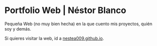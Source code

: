 # Portfolio Web | Néstor Blanco
 
Pequeña Web (no muy bien hecha) en la que cuento mis proyectos, quién soy y demás. 
 
 Si quieres visitar la web, id a [nestea009.github.io](https://nestea009.github.io). 
